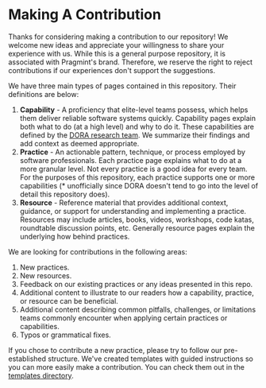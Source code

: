 # Making A Contribution

Thanks for considering making a contribution to our repository! We welcome new ideas and appreciate your willingness to share your experience with us. While this is a general purpose repository, it is associated with Pragmint's brand. Therefore, we reserve the right to reject contributions if our experiences don't support the suggestions.

We have three main types of pages contained in this repository. Their definitions are below:

1. **Capability** - A proficiency that elite-level teams possess, which helps them deliver reliable software systems quickly. Capability pages explain both what to do (at a high level) and why to do it. These capabilities are defined by the [DORA research team](https://dora.dev/). We summarize their findings and add context as deemed appropriate.
2. **Practice** - An actionable pattern, technique, or process employed by software professionals. Each practice page explains what to do at a more granular level. Not every practice is a good idea for every team. For the purposes of this repository, each practice supports one or more capabilities (* unofficially since DORA doesn't tend to go into the level of detail this repository does).
3. **Resource** - Reference material that provides additional context, guidance, or support for understanding and implementing a practice. Resources may include articles, books, videos, workshops, code katas, roundtable discussion points, etc. Generally resource pages explain the underlying how behind practices.

We are looking for contributions in the following areas:

1. New practices.
2. New resources.
3. Feedback on our existing practices or any ideas presented in this repo.
4. Additional content to illustrate to our readers how a capability, practice, or resource can be beneficial.
5. Additional content describing common pitfalls, challenges, or limitations teams commonly encounter when applying certain practices or capabilities.
6. Typos or grammatical fixes.

If you chose to contribute a new practice, please try to follow our pre-established structure. We've created templates with guided instructions so you can more easily make a contribution. You can check them out in the [templates directory](/templates/).
